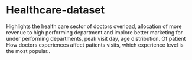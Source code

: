 # Healthcare-dataset
 Highlights  the health care sector of doctors overload, allocation of more revenue to high performing department and implore better marketing for under performing departments, peak visit day, age distribution. Of patient How doctors experiences affect patients visits, which experience level is the most popular..
